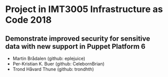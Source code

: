 # Project in IMT3005 Infrastructure as Code 2018

## Demonstrate improved security for sensitive data with new support in Puppet Platform 6

- Martin Brådalen (github: eplejuice)
- Per-Kristian K. Buer (github: CelebornBrian)
- Trond Håvard Thune (github: trondhth)
